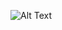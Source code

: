 ![Alt Text]([https://media.giphy.com/media/vFKqnCdLPNOKc/giphy.gif](https://i.imgur.com/fY0jn9k.gif))
